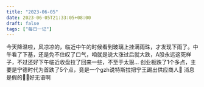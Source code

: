 ```yaml
---
title: "2023-06-05"
date: 2023-06-05T21:33:05+08:00
draft: false
tags: ["每日一记"]
---
```


今天降温啦，风凉凉的，临近中午的时候看到玻璃上挂满雨珠，才发现下雨了。中午看了下基，还是免不住叹了口气，咱就是说大涨过后就大跌，A股永远这死样子，不过还好下午临近收盘拉了回来一些，不至于太狠...
创业板跌了1个多点，主要是宁德时代为首跌了5个点，竟是一个gzh说特斯拉把宁王踢出供应商人🥶 消息是假的🤦‍♀️好无语啊